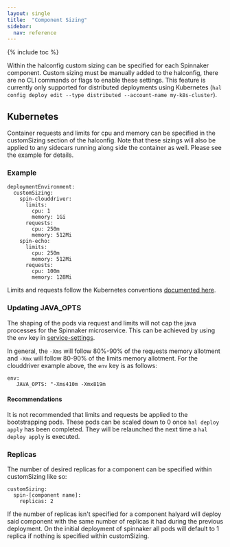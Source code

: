 ```yaml
---
layout: single
title:  "Component Sizing"
sidebar:
  nav: reference
---
```


{% include toc %}


Within the halconfig custom sizing can be specified for each Spinnaker component. Custom sizing must be manually added to the halconfig, there are no CLI commands or flags to enable these settings. This feature is currently only supported for distributed deployments using Kubernetes (`hal config deploy edit --type distributed --account-name my-k8s-cluster`).

## Kubernetes

Container requests and limits for cpu and memory can be specified in the customSizing section of the halconfig. Note that these sizings will also be applied to any sidecars running along side the container as well. Please see the example for details.

### Example
```
deploymentEnvironment:
  customSizing:
    spin-clouddriver:
      limits:
        cpu: 1
        memory: 1Gi
      requests:
        cpu: 250m
        memory: 512Mi
    spin-echo:
      limits:
        cpu: 250m
        memory: 512Mi
      requests:
        cpu: 100m
        memory: 128Mi
```

Limits and requests follow the Kubernetes conventions [documented here](https://kubernetes.io/docs/concepts/configuration/manage-compute-resources-container/).

### Updating JAVA_OPTS

The shaping of the pods via request and limits will not cap the java processes for the Spinnaker microservice. This can be achieved by using the `env` key in [service-settings](/reference/halyard/custom/#tweakable-service-settings).

In general, the `-Xms` will follow 80%-90% of the requests memory allotment and `-Xmx` will follow 80-90% of the limits memory allotment. For the clouddriver example above, the `env` key is as follows:

```
env:
   JAVA_OPTS: "-Xms410m -Xmx819m
```

#### Recommendations

It is not recommended that limits and requests be applied to the bootstrapping pods. These pods can be scaled down to 0 once `hal deploy apply` has been completed. They will be relaunched the next time a `hal deploy apply` is executed.

### Replicas

The number of desired replicas for a component can be specified within customSizing like so:
```
customSizing:
  spin-[component name]:
    replicas: 2
```
If the number of replicas isn't specified for a component halyard will deploy said component with the same number of replicas it had during the previous deployment. On the initial deployment of spinnaker all pods will default to 1 replica if nothing is specified within customSizing.
